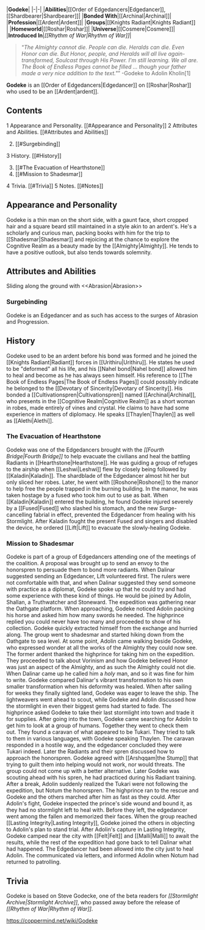 |**Godeke**|
|-|-|
|**Abilities**|[[Order of Edgedancers\|Edgedancer]], [[Shardbearer\|Shardbearer]]|
|**Bonded With**|[[Archinal\|Archinal]]|
|**Profession**|[[Ardent\|Ardent]]|
|**Groups**|[[Knights Radiant\|Knights Radiant]] |
|**Homeworld**|[[Roshar\|Roshar]]|
|**Universe**|[[Cosmere\|Cosmere]]|
|**Introduced In**|*[[Rhythm of War\|Rhythm of War]]*|

>“*The Almighty cannot die. People can die. Heralds can die. Even Honor can die. But Honor, people, and Heralds will all live again- transformed, Soulcast through His Power. I'm still learning. We all are. The Book of Endless Pages cannot be filled ... though your father made a very nice addition to the text."*”
\-Godeke to Adolin Kholin[1]


**Godeke** is an [[Order of Edgedancers\|Edgedancer]] on [[Roshar\|Roshar]] who used to be an [[Ardent\|ardent]].

## Contents

1 Appearance and Personality. [[#Appearance and Personality]] 
2 Attributes and Abilities. [[#Attributes and Abilities]] 

2. [[#Surgebinding]] 


3 History. [[#History]] 

3. [[#The Evacuation of Hearthstone]] 
3. [[#Mission to Shadesmar]] 


4 Trivia. [[#Trivia]] 
5 Notes. [[#Notes]] 


## Appearance and Personality
Godeke is a thin man on the short side, with a gaunt face, short cropped hair and a square beard still maintained in a style akin to an ardent's.
He's a scholarly and curious man, packing books with him for the trip to [[Shadesmar\|Shadesmar]] and rejoicing at the chance to explore the Cognitive Realm as a beauty made by the [[Almighty\|Almighty]]. He tends to have a positive outlook, but also tends towards solemnity.

## Attributes and Abilities
  Sliding along the ground with <<Abrasion\|Abrasion>>
### Surgebinding
Godeke is an Edgedancer and as such has access to the surges of Abrasion and Progression.

## History
Godeke used to be an ardent before his bond was formed and he joined the [[Knights Radiant\|Radiant]] forces in [[Urithiru\|Urithiru]]. He states he used to be "deformed" all his life, and his [[Nahel bond\|Nahel bond]] allowed him to heal and become as he has always seen himself. His reference to [[The Book of Endless Pages\|The Book of Endless Pages]] could possibly indicate he belonged to the [[Devotary of Sincerity\|Devotary of Sincerity]]. His bonded a [[Cultivationspren\|Cultivationspren]] named [[Archinal\|Archinal]], who presents in the [[Cognitive Realm\|Cognitive Realm]] as a short woman in robes, made entirely of vines and crystal. He claims to have had some experience in matters of diplomacy. He speaks [[Thaylen\|Thaylen]] as well as [[Alethi\|Alethi]].

### The Evacuation of Hearthstone
Godeke was one of the Edgedancers brought with the *[[Fourth Bridge\|Fourth Bridge]]* to help evacuate the civilians and heal the battling Radiants in [[Hearthstone\|Hearthstone]]. He was guiding a group of refuges to the airship when [[Leshwi\|Leshwi]] flew by closely being followed by [[Kaladin\|Kaladin]]. The shardblade of the Edgedancer almost hit her but only sliced her robes.
Later, he went with [[Roshone\|Roshone]] to the manor to help free the people trapped in the burning building. In the manor, he was taken hostage by a fused who took him out to use as bait. When [[Kaladin\|Kaladin]] entered the building, he found Godeke injured severely by a [[Fused\|Fused]] who slashed his stomach, and the new Surge-cancelling fabrial in effect, prevented the Edgedancer from healing with his Stormlight. After Kaladin fought the present Fused and singers and disabled the device, he ordered [[Lift\|Lift]] to evacuate the slowly-healing Godeke.

### Mission to Shadesmar
Godeke is part of a group of Edgedancers attending one of the meetings of the coalition. A proposal was brought up to send an envoy to the honorspren to persuade them to bond more radiants. When Dalinar suggested sending an Edgedancer, Lift volunteered first. The rulers were not comfortable with that, and when Dalinar suggested they send someone with practice as a diplomat, Godeke spoke up that he could try and had some experience with these kind of things. He would be joined by Adolin, Shallan, a Truthwatcher and Stoneward.
The expedition was gathering near the Oathgate platform. When approaching, Godeke noticed Adolin packing his horse and asked him how many swords he needed. The highprince replied you could never have too many and proceeded to show of his collection. Godeke quickly extracted himself from the exchange and hurried along. The group went to shadesmar and started hiking down from the Oathgate to sea level. At some point, Adolin came walking beside Godeke, who expressed wonder at all the works of the Almighty they could now see. The former ardent thanked the highprince for taking him on the expedition. They proceeded to talk about Vorinism and how Godeke believed Honor was just an aspect of the Almighty, and as such the Almighty could not die. When Dalinar came up he called him a *holy* man, and so it was fine for him to write. Godeke compared Dalinar's vibrant transformation to his own smaller transformation when his deformity was healed.
When after sailing for weeks they finally sighted land, Godeke was eager to leave the ship. The lightweavers went ahead to scout, while Godeke and Adolin discussed how the stormlight in even their biggest gems had started to fade. The highprince asked Godeke to take their last stormlight into town and trade it for supplies. After going into the town, Godeke came searching for Adolin to get him to look at a group of humans. Together they went to check them out. They found a caravan of what appeared to be Tukari. They tried to talk to them in various languages, with Godeke speaking Thaylen. The caravan responded in a hostile way, and the edgedancer concluded they were Tukari indeed.
Later the Radiants and their spren discussed how to approach the honorspren. Godeke agreed with [[Arshqqam\|the Stump]] that trying to guilt them into helping would not work, nor would threats. The group could not come up with a better alternative. Later Godeke was scouting ahead with his spren, he had practiced during his Radiant training. After a break, Adolin suddenly realized the Tukari were not following the expedition, but Notum the honorspren. The highprince ran to the rescue and Godeke and the others marched after him as fast as they could. After Adolin's fight, Godeke inspected the prince's side wound and bound it, as they had no stormlight left to heal with. Before they left, the edgedancer went among the fallen and memorized their faces. When the group reached [[Lasting Integrity\|Lasting Integrity]], Godeke joined the others in objecting to Adolin's plan to stand trial.
After Adolin's capture in Lasting Integrity, Godeke camped near the city with [[Felt\|Felt]] and [[Malli\|Malli]] to await the results, while the rest of the expedition had gone back to tell Dalinar what had happened. The Edgedancer had been allowed into the city just to heal Adolin. The communicated via letters, and informed Adolin when Notum had returned to patrolling.

## Trivia
Godeke is based on Steve Godecke, one of the beta readers for *[[Stormlight Archive\|Stormlight Archive]]*, who passed away before the release of *[[Rhythm of War\|Rhythm of War]]*.


https://coppermind.net/wiki/Godeke